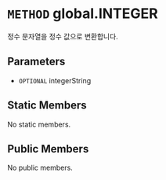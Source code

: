# `METHOD` global.INTEGER
정수 문자열을 정수 값으로 변환합니다.

## Parameters
* `OPTIONAL` integerString 

## Static Members
No static members.

## Public Members
No public members.
